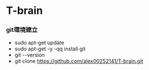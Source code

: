 # T-brain
### git環境建立
* sudo apt-get update
* sudo apt-get -y -qq install git
* git --version
* git clone https://github.com/alex00252141/T-brain.git
